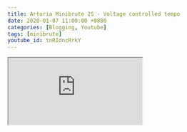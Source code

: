 ```yaml
---
title: Arturia Minibrute 2S - Voltage controlled tempo
date: 2020-01-07 11:00:00 +0800
categories: [Blogging, Youtube]
tags: [minibrute]
youtube_id: tnRIdncRrkY
---
```



 <div class="embed-responsive embed-responsive-16by9" >
    <iframe class="embed-responsive-item"  src="https://www.youtube.com/embed/{{ page.youtube_id }}"></iframe>
 </div>       

